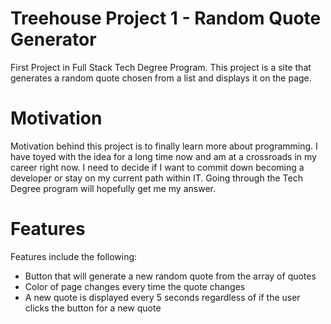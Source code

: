 # Treehouse Project 1 - Random Quote Generator
First Project in Full Stack Tech Degree Program. This project is a site that generates a random quote chosen from a list and displays it on the page.
 
 # Motivation
Motivation behind this project is to finally learn more about programming.  I have toyed with the idea for a long time now and am at a crossroads in my career right now.  I need to decide if I want to commit down becoming a developer or stay on my current path within IT.  Going through the Tech Degree program will hopefully get me my answer.

# Features
Features include the following:
- Button that will generate a new random quote from the array of quotes
- Color of page changes every time the quote changes
- A new quote is displayed every 5 seconds regardless of if the user clicks the button for a new quote
